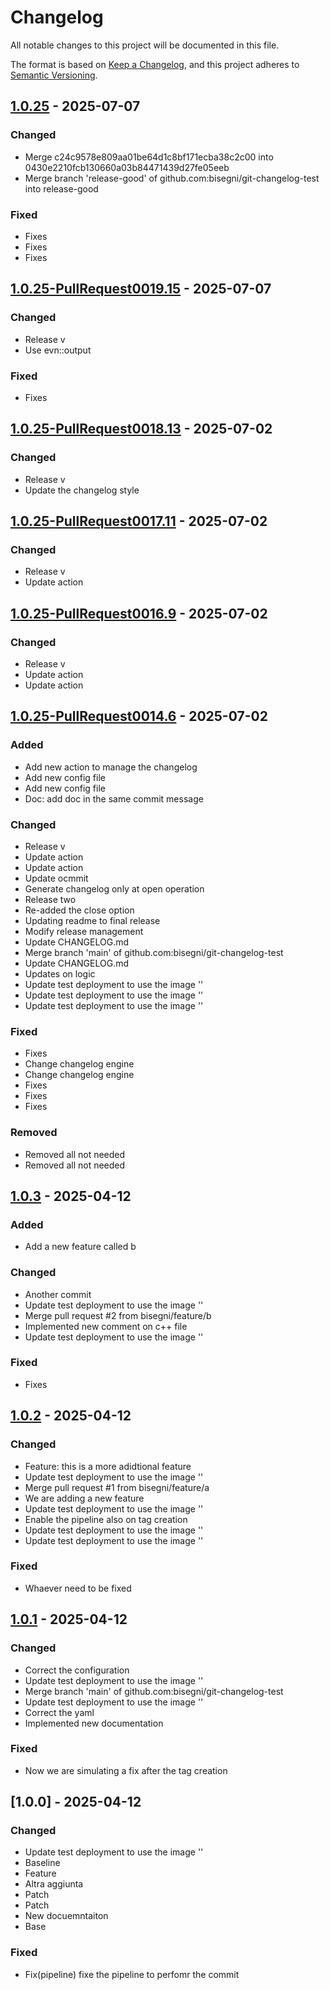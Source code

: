 # Changelog

All notable changes to this project will be documented in this file.

The format is based on [Keep a Changelog](https://keepachangelog.com/en/1.0.0/),
and this project adheres to [Semantic Versioning](https://semver.org/spec/v2.0.0.html).

## [1.0.25] - 2025-07-07

### Changed
- Merge c24c9578e809aa01be64d1c8bf171ecba38c2c00 into 0430e2210fcb130660a03b84471439d27fe05eeb
- Merge branch 'release-good' of github.com:bisegni/git-changelog-test into release-good

### Fixed
- Fixes
- Fixes
- Fixes

## [1.0.25-PullRequest0019.15] - 2025-07-07

### Changed
- Release v
- Use evn::output

### Fixed
- Fixes

## [1.0.25-PullRequest0018.13] - 2025-07-02

### Changed
- Release v
- Update the changelog style

## [1.0.25-PullRequest0017.11] - 2025-07-02

### Changed
- Release v
- Update action

## [1.0.25-PullRequest0016.9] - 2025-07-02

### Changed
- Release v
- Update action
- Update action

## [1.0.25-PullRequest0014.6] - 2025-07-02

### Added
- Add new action to manage the changelog
- Add new config file
- Add new config file
- Doc: add doc in the same commit message

### Changed
- Release v
- Update action
- Update action
- Update ocmmit
- Generate changelog only at open operation
- Release two
- Re-added the close option
- Updating readme to final release
- Modify release management
- Update CHANGELOG.md
- Merge branch 'main' of github.com:bisegni/git-changelog-test
- Update CHANGELOG.md
- Updates on logic
- Update test deployment to use the image ''
- Update test deployment to use the image ''
- Update test deployment to use the image ''

### Fixed
- Fixes
- Change changelog engine
- Change changelog engine
- Fixes
- Fixes
- Fixes

### Removed
- Removed all not needed
- Removed all not needed

## [1.0.3] - 2025-04-12

### Added
- Add a new feature called b

### Changed
- Another commit
- Update test deployment to use the image ''
- Merge pull request #2 from bisegni/feature/b
- Implemented new comment on c++ file
- Update test deployment to use the image ''

### Fixed
- Fixes

## [1.0.2] - 2025-04-12

### Changed
- Feature: this is a more adidtional feature
- Update test deployment to use the image ''
- Merge pull request #1 from bisegni/feature/a
- We are adding a new feature
- Update test deployment to use the image ''
- Enable the pipeline also on tag creation
- Update test deployment to use the image ''
- Update test deployment to use the image ''

### Fixed
- Whaever need to be fixed

## [1.0.1] - 2025-04-12

### Changed
- Correct the configuration
- Update test deployment to use the image ''
- Merge branch 'main' of github.com:bisegni/git-changelog-test
- Update test deployment to use the image ''
- Correct the yaml
- Implemented new documentation

### Fixed
- Now we are simulating a fix after the tag creation

## [1.0.0] - 2025-04-12

### Changed
- Update test deployment to use the image ''
- Baseline
- Feature
- Altra aggiunta
- Patch
- Patch
- New docuemntaiton
- Base

### Fixed
- Fix(pipeline) fixe the pipeline to perfomr the commit

[1.0.25]: https://github.com///compare/v1.0.25-PullRequest0019.15..v1.0.25
[1.0.25-PullRequest0019.15]: https://github.com///compare/v1.0.25-PullRequest0018.13..v1.0.25-PullRequest0019.15
[1.0.25-PullRequest0018.13]: https://github.com///compare/v1.0.25-PullRequest0017.11..v1.0.25-PullRequest0018.13
[1.0.25-PullRequest0017.11]: https://github.com///compare/v1.0.25-PullRequest0016.9..v1.0.25-PullRequest0017.11
[1.0.25-PullRequest0016.9]: https://github.com///compare/v1.0.25-PullRequest0014.6..v1.0.25-PullRequest0016.9
[1.0.25-PullRequest0014.6]: https://github.com///compare/1.0.3..v1.0.25-PullRequest0014.6
[1.0.3]: https://github.com///compare/1.0.2..1.0.3
[1.0.2]: https://github.com///compare/1.0.1..1.0.2
[1.0.1]: https://github.com///compare/1.0.0..1.0.1

<!-- generated by git-cliff -->
